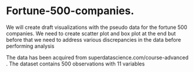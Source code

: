 # Fortune-500-companies.
We will create draft visualizations with the pseudo data for the fortune 500 companies. 
We need to create scatter plot and box plot at the end but
before that we need to address various discrepancies in the data before performing analysis

The data has been acquired from superdatascience.com/course-advanced .
The dataset contains 500 observations with 11 variables
